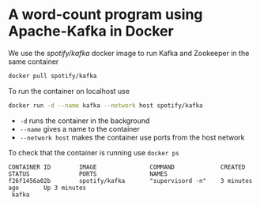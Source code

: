 # A word-count program using Apache-Kafka in Docker

We use the *spotify/kafka* docker image to run Kafka and Zookeeper in 
the same container

```bash
docker pull spotify/kafka
```

To run the container on localhost use

```bash
docker run -d --name kafka --network host spotify/kafka
```

* `-d` runs the container in the background
* `--name` gives a name to the container
* `--network host` makes the container use ports from the host network

To check that the container is running use `docker ps `

```
CONTAINER ID        IMAGE               COMMAND             CREATED             STATUS              PORTS               NAMES
f26f1456a02b        spotify/kafka       "supervisord -n"    3 minutes ago       Up 3 minutes               
 kafka
```
